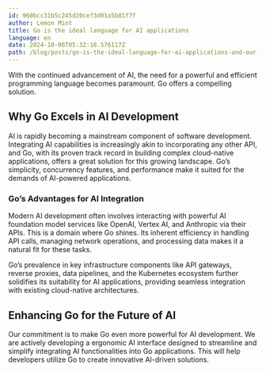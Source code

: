 ```yaml
---
id: 960bcc31b5c245d20cef3d01a5b81f7f
author: Lemon Mint
title: Go is the ideal language for AI applications
language: en
date: 2024-10-06T05:32:18.576117Z
path: /blog/posts/go-is-the-ideal-language-for-ai-applications-and-our-plans-to-make-it-even-better-z2f380165
---
```


With the continued advancement of AI, the need for a powerful and efficient programming language becomes paramount. Go offers a compelling solution.

## Why Go Excels in AI Development

AI is rapidly becoming a mainstream component of software development. Integrating AI capabilities is increasingly akin to incorporating any other API, and Go, with its proven track record in building complex cloud-native applications, offers a great solution for this growing landscape. Go’s simplicity, concurrency features, and performance make it suited for the demands of AI-powered applications.

### Go’s Advantages for AI Integration

Modern AI development often involves interacting with powerful AI foundation model services like OpenAI, Vertex AI, and Anthropic via their APIs. This is a domain where Go shines. Its inherent efficiency in handling API calls, managing network operations, and processing data makes it a natural fit for these tasks.

Go’s prevalence in key infrastructure components like API gateways, reverse proxies, data pipelines, and the Kubernetes ecosystem further solidifies its suitability for AI applications, providing seamless integration with existing cloud-native architectures.

## Enhancing Go for the Future of AI

Our commitment is to make Go even more powerful for AI development. We are actively developing a ergonomic AI interface designed to streamline and simplify integrating AI functionalities into Go applications. This will help developers utilize Go to create innovative AI-driven solutions.

